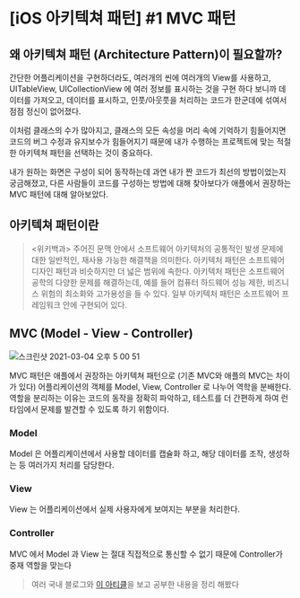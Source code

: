 # [iOS 아키텍쳐 패턴] #1 MVC 패턴 

## 왜 아키텍쳐 패턴 (Architecture Pattern)이 필요할까?

간단한 어플리케이션을 구현하더라도, 여러개의 씬에 여러개의 View를 사용하고,
UITableView, UICollectionView 에 여러 정보를 표시하는 것을 구현 하다 보니까 데이터를 가져오고, 데이터를 표시하고, 인풋/아웃풋을 처리하는 코드가 한군데에 섞여서 점점 정신이 없어졌다.

이처럼 클래스의 수가 많아지고, 클래스의 모든 속성을 머리 속에 기억하기 힘들어지면 코드의 버그 수정과 유지보수가 힘들어지기 때문에 내가 수행하는 프로젝트에 맞는 적절한 아키텍쳐 패턴을 선택하는 것이 중요하다.

내가 원하는 화면은 구성이 되어 동작하는데 과연 내가 짠 코드가 최선의 방법이었는지 궁금해졌고, 다른 사람들이 코드를 구성하는 방법에 대해 찾아보다가 애플에서 권장하는 MVC 패턴에 대해 알아보았다.


## 아키텍쳐 패턴이란


> <위키백과>
> 주어진 문맥 안에서 소프트웨어 아키텍처의 공통적인 발생 문제에 대한 일반적인, 재사용 가능한 해결책을 의미한다. 아키텍처 패턴은 소프트웨어 디자인 패턴과 비슷하지만 더 넓은 범위에 속한다. 아키텍처 패턴은 소프트웨어 공학의 다양한 문제를 해결하는데, 예를 들어 컴퓨터 하드웨어 성능 제한, 비즈니스 위험의 최소화와 고가용성을 들 수 있다. 일부 아키텍처 패턴은 소프트웨어 프레임워크 안에 구현되어 있다.

## MVC (Model - View - Controller)

![스크린샷 2021-03-04 오후 5 00 51](https://user-images.githubusercontent.com/22260098/109930639-36a7a200-7d0b-11eb-9f9f-a4c9a08cca98.png)

MVC 패턴은 애플에서 권장하는 아키텍쳐 패턴으로 (기존 MVC와 애플의 MVC는 차이가 있다)
어플리케이션의 객체를 Model, View, Controller 로 나누어 역학을 분배한다.
역할을 분리하는 이유는 코드의 동작을 정확히 파악하고, 테스트를 더 간편하게 하여 런타임에서 문제를 발견할 수 있도록 하기 위함이다.

### Model

Model 은 어플리케이션에서 사용할 데이터를 캡슐화 하고, 해당 데이터를 조작, 생성하는 등 여러가지 처리를 담당한다.

### View

View 는 어플리케이션에서 실제 사용자에게 보여지는 부분을 처리한다.

### Controller 

MVC 에서 Model 과 View 는 절대 직접적으로 통신할 수 없기 때문에 Controller가 중재 역할을 맞는다

> 여러 국내 블로그와 [이 아티클](https://medium.com/ios-os-x-development/ios-architecture-patterns-ecba4c38de52#.88hh6irje)을 보고 공부한 내용을 정리 해봤다